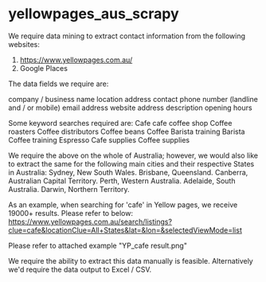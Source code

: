# yellowpages_aus_scrapy
We require data mining to extract contact information from the following websites:
1. https://www.yellowpages.com.au/
2. Google Places

The data fields we require are:

company / business name
location address
contact phone number (landline and / or mobile)
email address
website address
description
opening hours

Some keyword searches required are:
Cafe
cafe coffee shop
Coffee roasters
Coffee distributors
Coffee beans
Coffee
Barista training
Barista
Coffee training
Espresso
Cafe supplies
Coffee supplies

We require the above on the whole of Australia; however, we would also like to extract the same for the following main cities and their respective States in Australia:
Sydney, New South Wales.
Brisbane, Queensland.
Canberra, Australian Capital Territory.
Perth, Western Australia.
Adelaide, South Australia.
Darwin, Northern Territory.

As an example, when searching for 'cafe' in Yellow pages, we receive 19000+ results. Please refer to below:
https://www.yellowpages.com.au/search/listings?clue=cafe&locationClue=All+States&lat=&lon=&selectedViewMode=list

Please refer to attached example "YP_cafe result.png"

We require the ability to extract this data manually is feasible. Alternatively we'd require the data output to Excel / CSV.
